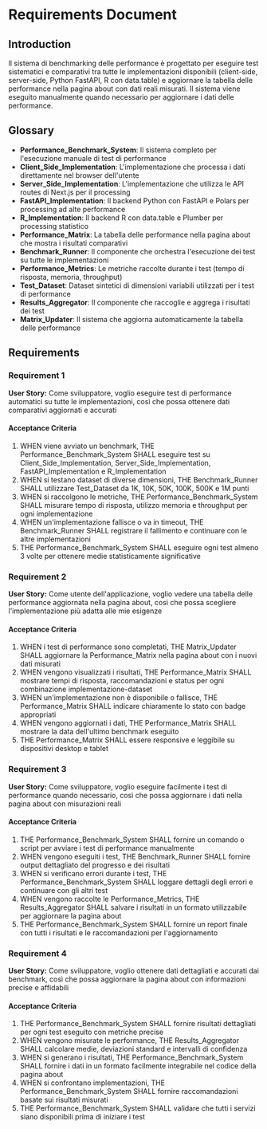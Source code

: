 # Requirements Document

## Introduction

Il sistema di benchmarking delle performance è progettato per eseguire test sistematici e comparativi tra tutte le implementazioni disponibili (client-side, server-side, Python FastAPI, R con data.table) e aggiornare la tabella delle performance nella pagina about con dati reali misurati. Il sistema viene eseguito manualmente quando necessario per aggiornare i dati delle performance.

## Glossary

- **Performance_Benchmark_System**: Il sistema completo per l'esecuzione manuale di test di performance
- **Client_Side_Implementation**: L'implementazione che processa i dati direttamente nel browser dell'utente
- **Server_Side_Implementation**: L'implementazione che utilizza le API routes di Next.js per il processing
- **FastAPI_Implementation**: Il backend Python con FastAPI e Polars per processing ad alte performance
- **R_Implementation**: Il backend R con data.table e Plumber per processing statistico
- **Performance_Matrix**: La tabella delle performance nella pagina about che mostra i risultati comparativi
- **Benchmark_Runner**: Il componente che orchestra l'esecuzione dei test su tutte le implementazioni
- **Performance_Metrics**: Le metriche raccolte durante i test (tempo di risposta, memoria, throughput)
- **Test_Dataset**: Dataset sintetici di dimensioni variabili utilizzati per i test di performance
- **Results_Aggregator**: Il componente che raccoglie e aggrega i risultati dei test
- **Matrix_Updater**: Il sistema che aggiorna automaticamente la tabella delle performance

## Requirements

### Requirement 1

**User Story:** Come sviluppatore, voglio eseguire test di performance automatici su tutte le implementazioni, così che possa ottenere dati comparativi aggiornati e accurati

#### Acceptance Criteria

1. WHEN viene avviato un benchmark, THE Performance_Benchmark_System SHALL eseguire test su Client_Side_Implementation, Server_Side_Implementation, FastAPI_Implementation e R_Implementation
2. WHEN si testano dataset di diverse dimensioni, THE Benchmark_Runner SHALL utilizzare Test_Dataset da 1K, 10K, 50K, 100K, 500K e 1M punti
3. WHEN si raccolgono le metriche, THE Performance_Benchmark_System SHALL misurare tempo di risposta, utilizzo memoria e throughput per ogni implementazione
4. WHEN un'implementazione fallisce o va in timeout, THE Benchmark_Runner SHALL registrare il fallimento e continuare con le altre implementazioni
5. THE Performance_Benchmark_System SHALL eseguire ogni test almeno 3 volte per ottenere medie statisticamente significative

### Requirement 2

**User Story:** Come utente dell'applicazione, voglio vedere una tabella delle performance aggiornata nella pagina about, così che possa scegliere l'implementazione più adatta alle mie esigenze

#### Acceptance Criteria

1. WHEN i test di performance sono completati, THE Matrix_Updater SHALL aggiornare la Performance_Matrix nella pagina about con i nuovi dati misurati
2. WHEN vengono visualizzati i risultati, THE Performance_Matrix SHALL mostrare tempi di risposta, raccomandazioni e status per ogni combinazione implementazione-dataset
3. WHEN un'implementazione non è disponibile o fallisce, THE Performance_Matrix SHALL indicare chiaramente lo stato con badge appropriati
4. WHEN vengono aggiornati i dati, THE Performance_Matrix SHALL mostrare la data dell'ultimo benchmark eseguito
5. THE Performance_Matrix SHALL essere responsive e leggibile su dispositivi desktop e tablet

### Requirement 3

**User Story:** Come sviluppatore, voglio eseguire facilmente i test di performance quando necessario, così che possa aggiornare i dati nella pagina about con misurazioni reali

#### Acceptance Criteria

1. THE Performance_Benchmark_System SHALL fornire un comando o script per avviare i test di performance manualmente
2. WHEN vengono eseguiti i test, THE Benchmark_Runner SHALL fornire output dettagliato del progresso e dei risultati
3. WHEN si verificano errori durante i test, THE Performance_Benchmark_System SHALL loggare dettagli degli errori e continuare con gli altri test
4. WHEN vengono raccolte le Performance_Metrics, THE Results_Aggregator SHALL salvare i risultati in un formato utilizzabile per aggiornare la pagina about
5. THE Performance_Benchmark_System SHALL fornire un report finale con tutti i risultati e le raccomandazioni per l'aggiornamento

### Requirement 4

**User Story:** Come sviluppatore, voglio ottenere dati dettagliati e accurati dai benchmark, così che possa aggiornare la pagina about con informazioni precise e affidabili

#### Acceptance Criteria

1. THE Performance_Benchmark_System SHALL fornire risultati dettagliati per ogni test eseguito con metriche precise
2. WHEN vengono misurate le performance, THE Results_Aggregator SHALL calcolare medie, deviazioni standard e intervalli di confidenza
3. WHEN si generano i risultati, THE Performance_Benchmark_System SHALL fornire i dati in un formato facilmente integrabile nel codice della pagina about
4. WHEN si confrontano implementazioni, THE Performance_Benchmark_System SHALL fornire raccomandazioni basate sui risultati misurati
5. THE Performance_Benchmark_System SHALL validare che tutti i servizi siano disponibili prima di iniziare i test